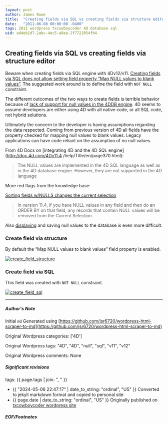 ```yaml
---
layout: post
author: James Rowe
title:  "Creating fields via SQL vs creating fields via structure editor"
date:   "2011-06-08 00:00:00 -0400"
tags: 2011 wordpress txcowboycoder 4D database sql
uid: ad4eb2d7-2abc-4ec5-a8ea-2f7722054fb4
---
```



## Creating fields via SQL vs creating fields via structure editor


Beware when creating fields via SQL engine with 4Dv12/v11. [Creating fields via SQL does not allow setting field property “Map NULL values to blank values”](http://kb.4d.com/search/assetid=76119). The suggested work around is to define the field with `NOT NULL` constraint.


The different outcomes of the two ways to create fields is terrible behavior because of [lack of support for null values in the 4DDB engine](http://txcowboycoder.wordpress.com/2011/06/07/allow-null-values-in-4db-engine/ "Allow NULL values in 4DB engine"). 4D seems to assume developers are either using 4D with all native code, or all SQL code, not hybrid solutions.


Ultimately the concern to the developer is having assumptions regarding the data respected. Coming from previous version of 4D all fields have the property checked for mapping null values to blank values. Legacy applications can have code reliant on the assumption of no null values.


From 4D Docs on [integrating 4D and the 4D SQL engine](http://doc.4d.com/4Dv11.4 /help/Title/en/page370.html):



> The NULL values are implemented in the 4D SQL language as well as in the 4D database engine. However, they are not supported in the 4D language


More red flags from the knowledge base:


[Sorting fields w/NULLS changes the current selection](http://kb.4d.com/search/assetid=75835)



> In version 11.4, if you have NULL values in any field and then do an ORDER BY on that field, any records that contain NULL values will be removed from the Current Selection.


Also [displaying](http://kb.4d.com/search/assetid=76069) and saving null values to the database is even more difficult.


### Create field via structure


By default the “Map NULL values to blank values” field property is enabled.  

[![](https://txcowboycoder.files.wordpress.com/2011/06/create_field_structure.png?w=174&h=300 "create_field_structure")](http://txcowboycoder.files.wordpress.com/2011/06/create_field_structure.png)


### Create field via SQL


This field was created with `NOT NULL` constraint.  

[![](https://txcowboycoder.files.wordpress.com/2011/06/create_field_sql.png?w=174&h=300 "create_field_sql")](http://txcowboycoder.files.wordpress.com/2011/06/create_field_sql.png)




---

##### Author's Note

Initial `md` Generated using [https://github.com/jsr6720/wordpress-html-scraper-to-md](https://github.com/jsr6720/wordpress-html-scraper-to-md)

Original Wordpress categories: ['4D']

Original Wordpress tags: "4D", "4D", "null", "sql", "v11", "v12"

Original Wordpress comments: None

##### Significant revisions

tags: {{ page.tags | join: ", " }} <!-- todo move this somewhere -->

- {{ "2024-05-06 22:47:17" | date_to_string: "ordinal", "US" }} Converted to jekyll markdown format and copied to personal site
- {{ page.date | date_to_string: "ordinal", "US" }} Originally published on [txcowboycoder wordpress site](https://txcowboycoder.wordpress.com/2011/06/08/creating-fields-via-sql-vs-creating-fields-via-structure-editor/)

##### EOF/Footnotes

